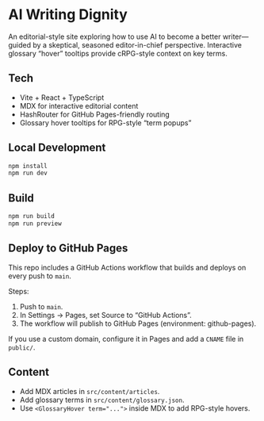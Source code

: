 # AI Writing Dignity

An editorial-style site exploring how to use AI to become a better writer—guided by a skeptical, seasoned editor-in-chief perspective. Interactive glossary “hover” tooltips provide cRPG-style context on key terms.

## Tech
- Vite + React + TypeScript
- MDX for interactive editorial content
- HashRouter for GitHub Pages-friendly routing
- Glossary hover tooltips for RPG-style “term popups”

## Local Development
```bash
npm install
npm run dev
```

## Build
```bash
npm run build
npm run preview
```

## Deploy to GitHub Pages
This repo includes a GitHub Actions workflow that builds and deploys on every push to `main`.

Steps:
1. Push to `main`.
2. In Settings → Pages, set Source to “GitHub Actions”.
3. The workflow will publish to GitHub Pages (environment: github-pages).

If you use a custom domain, configure it in Pages and add a `CNAME` file in `public/`.

## Content
- Add MDX articles in `src/content/articles`.
- Add glossary terms in `src/content/glossary.json`.
- Use `<GlossaryHover term="...">` inside MDX to add RPG-style hovers.
